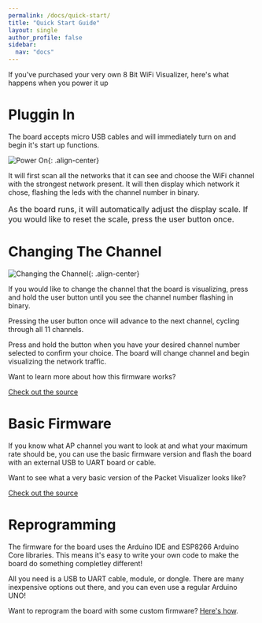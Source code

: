 ```yaml
---
permalink: /docs/quick-start/
title: "Quick Start Guide"
layout: single
author_profile: false
sidebar:
  nav: "docs"
---
```

If you've purchased your very own 8 Bit WiFi Visualizer, here's what happens when you power it up

# Pluggin In

The board accepts micro USB cables and will immediately turn on and begin it's start up functions.

![Power On]({{site.baseurl}}/assets/images/poweron.gif){: .align-center}

It will first scan all the networks that it can see and choose the WiFi channel with the strongest network present. It will then display which network it chose, flashing the leds with the channel number in binary.


<div class="notice--success"><p style="font-size: medium;">
  As the board runs, it will automatically adjust the display scale. If you would like to reset the scale, press the user button once.</p>
</div>

# Changing The Channel

![Changing the Channel]({{site.baseurl}}/assets/images/changechannel_small.gif){: .align-center}

If you would like to change the channel that the board is visualizing, press and hold the user button until you see the channel number flashing in binary.

Pressing the user button once will advance to the next channel, cycling through all 11 channels.

Press and hold the button when you have your desired channel number selected to confirm your choice. The board will change channel and begin visualizing the network traffic.


Want to learn more about how this firmware works?

[Check out the source](https://github.com/stasiselectronics/8BitWiFiVisualizer/blob/master/Firmware%20Files/PacketVisualizer_auto/PacketVisualizer_auto.ino)


# Basic Firmware

If you know what AP channel you want to look at and what your maximum rate should be, you can use the basic firmware version and flash the board with an external USB to UART board or cable.

Want to see what a very basic version of the Packet Visualizer looks like?

[Check out the source](https://github.com/stasiselectronics/8BitWiFiVisualizer/blob/master/Firmware%20Files/PacketVisualizer_basic/PacketVisualizer_basic.ino)

# Reprogramming

The firmware for the board uses the Arduino IDE and ESP8266 Arduino Core libraries. This means it's easy to write your own code to make the board do something completley different!

All you need is a USB to UART cable, module, or dongle. There are many inexpensive options out there, and you can even use a regular Arduino UNO!

Want to reprogram the board with some custom firmware? [Here's how]({{site.baseurl}}/docs/firmware/setup/).
